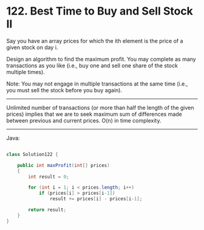 # 122. Best Time to Buy and Sell Stock II

Say you have an array prices for which the ith element is the price of a given
stock on day i.

Design an algorithm to find the maximum profit. You may complete as many
transactions as you like (i.e., buy one and sell one share of the stock
multiple times).

Note: You may not engage in multiple transactions at the same time (i.e., you
must sell the stock before you buy again).

---

Unlimited number of transactions (or more than half the length of the given
prices) implies that we are to seek maximum sum of differences made between
previous and current prices. O(n) in time complexity.

---

Java:

```java

class Solution122 {

    public int maxProfit(int[] prices)
    {
        int result = 0;

        for (int i = 1; i < prices.length; i++)
            if (prices[i] > prices[i-1])
                result += prices[i] - prices[i-1];

        return result;
    }
}

```

